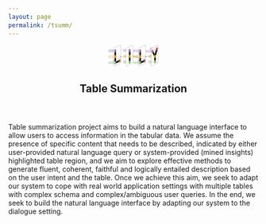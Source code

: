 ```yaml
---
layout: page
permalink: /tsumm/
---
```


<center><a href="https://yale-lily.github.io/"><img src="/lily-logo.png" alt="test image" width="20%" height="20%"></a></center>
  <header class="post-header">
    <h2 class="post-title">Table Summarization</h2>
  </header> 

<p align="left">
<div class="left">
Table summarization project aims to build a natural language interface to allow users to access information in the tabular data. We assume the presence of specific content that needs to be described, indicated by either user-provided natural language query or system-provided (mined insights) highlighted table region, and we aim to explore effective methods to generate fluent, coherent, faithful and logically entailed description based on the user intent and the table. Once we achieve this aim, we seek to adapt our system to cope with real world application settings with multiple tables with complex schema and complex/ambiguous user queries. In the end, we seek to build the natural language interface by adapting our system to the dialogue setting.
</div>
</p>
